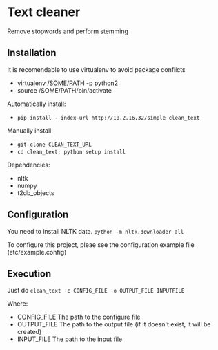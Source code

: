 Text cleaner
============

Remove stopwords and perform stemming

Installation
------------

It is recomendable to use virtualenv to avoid package conflicts
* virtualenv /SOME/PATH -p python2
* source /SOME/PATH/bin/activate

Automatically install:
* `pip install --index-url http://10.2.16.32/simple clean_text`

Manually install:
* `git clone CLEAN_TEXT_URL`
* `cd clean_text; python setup install`

Dependencies:
* nltk
* numpy
* t2db\_objects

Configuration
-------------
You need to install NLTK data.
`python -m nltk.downloader all`

To configure this project, pleae see the configuration example file (etc/example.config)

Execution
---------
Just do
`clean_text -c CONFIG_FILE -o OUTPUT_FILE INPUTFILE` 

Where:
* CONFIG\_FILE The path to the configure file
* OUTPUT\_FILE The path to the output file (if it doesn't exist, it will be created)
* INPUT\_FILE The path to the input file

